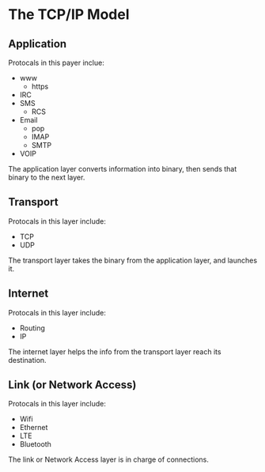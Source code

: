 # The TCP/IP Model

## Application

Protocals in this payer inclue:
- www
    - https
- IRC
- SMS
    - RCS
- Email
    - pop
    - IMAP
    - SMTP
- VOIP

The application layer converts information into binary, then sends that binary
to the next layer.

## Transport

Protocals in this layer include:

- TCP
- UDP

The transport layer takes the binary from the application layer, and launches
it.

## Internet

Protocals in this layer include:

- Routing
- IP

The internet layer helps the info from the transport layer reach its
destination.

## Link (or Network Access)

Protocals in this layer include:

- Wifi
- Ethernet
- LTE
- Bluetooth

The link or Network Access layer is in charge of connections. 


